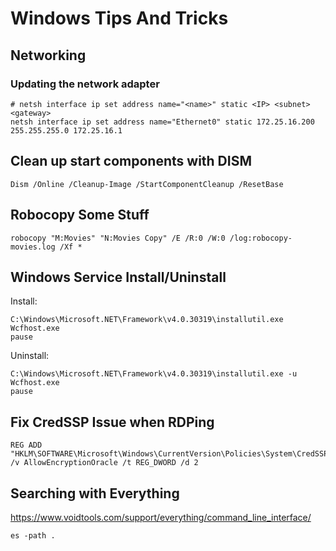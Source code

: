 # Windows Tips And Tricks

## Networking

### Updating the network adapter

```
# netsh interface ip set address name="<name>" static <IP> <subnet> <gateway>
netsh interface ip set address name="Ethernet0" static 172.25.16.200 255.255.255.0 172.25.16.1
```

## Clean up start components with DISM

```
Dism /Online /Cleanup-Image /StartComponentCleanup /ResetBase
```

## Robocopy Some Stuff

```
robocopy "M:Movies" "N:Movies Copy" /E /R:0 /W:0 /log:robocopy-movies.log /Xf *
```

## Windows Service Install/Uninstall

Install:

```
C:\Windows\Microsoft.NET\Framework\v4.0.30319\installutil.exe Wcfhost.exe
pause
```

Uninstall:

```
C:\Windows\Microsoft.NET\Framework\v4.0.30319\installutil.exe -u Wcfhost.exe
pause
```

## Fix CredSSP Issue when RDPing

```
REG ADD "HKLM\SOFTWARE\Microsoft\Windows\CurrentVersion\Policies\System\CredSSP\Parameters" /v AllowEncryptionOracle /t REG_DWORD /d 2
```

## Searching with Everything

<https://www.voidtools.com/support/everything/command_line_interface/>


```
es -path .
```
